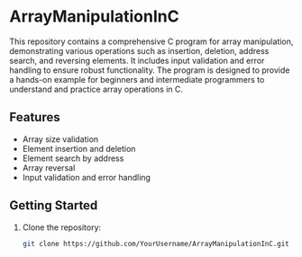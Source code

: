 # ArrayManipulationInC

This repository contains a comprehensive C program for array manipulation, demonstrating various operations such as insertion, deletion, address search, and reversing elements. It includes input validation and error handling to ensure robust functionality. The program is designed to provide a hands-on example for beginners and intermediate programmers to understand and practice array operations in C.

## Features

- Array size validation
- Element insertion and deletion
- Element search by address
- Array reversal
- Input validation and error handling

## Getting Started

1. Clone the repository:
   ```sh
   git clone https://github.com/YourUsername/ArrayManipulationInC.git
